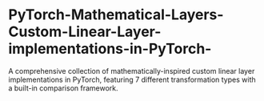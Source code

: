 # PyTorch-Mathematical-Layers-Custom-Linear-Layer-implementations-in-PyTorch-
A comprehensive collection of mathematically-inspired custom linear layer implementations in PyTorch, featuring 7 different transformation types with a built-in comparison framework.
